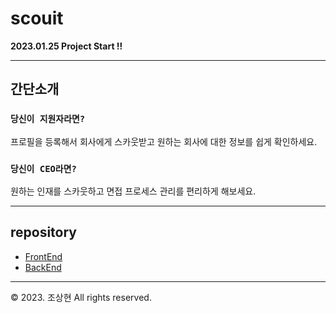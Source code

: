 # scouit

**2023.01.25 Project Start !!**

---
## 간단소개

### `당신이 지원자라면?`

프로필을 등록해서 회사에게 스카웃받고
원하는 회사에 대한 정보를 쉽게 확인하세요.

### `당신이 CEO라면?`

원하는 인재를 스카웃하고
면접 프로세스 관리를 편리하게 해보세요.

---
## repository

- <div><a href="https://github.com/scouit/scouit-frontend">FrontEnd</a></div>
- <div><a href="https://github.com/scouit/scouit-backend">BackEnd</a></div>

---
© 2023. 조상현 All rights reserved.
